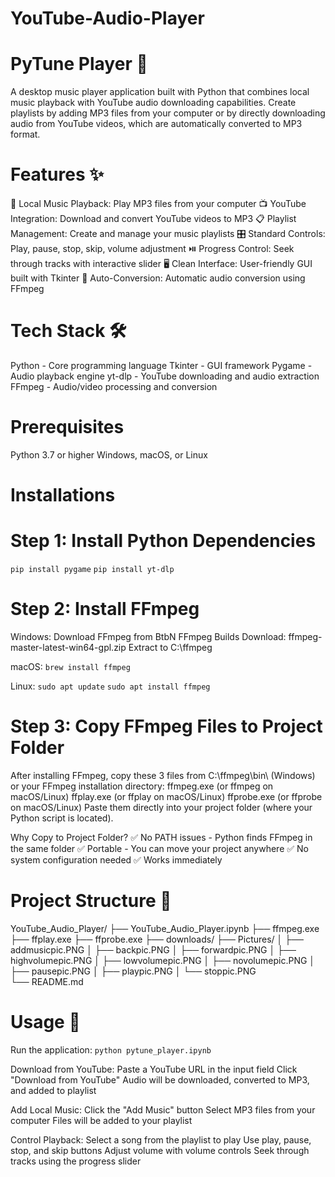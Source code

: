 # YouTube-Audio-Player
# PyTune Player 🎵
A desktop music player application built with Python that combines local music playback with YouTube audio downloading capabilities. Create playlists by adding MP3 files from your computer or by directly downloading audio from YouTube videos, which are automatically converted to MP3 format.

# Features ✨
🎵 Local Music Playback: Play MP3 files from your computer
📺 YouTube Integration: Download and convert YouTube videos to MP3
📋 Playlist Management: Create and manage your music playlists
🎛️ Standard Controls: Play, pause, stop, skip, volume adjustment
⏯️ Progress Control: Seek through tracks with interactive slider
🖥️ Clean Interface: User-friendly GUI built with Tkinter
🔄 Auto-Conversion: Automatic audio conversion using FFmpeg

# Tech Stack 🛠️
Python - Core programming language
Tkinter - GUI framework
Pygame - Audio playback engine
yt-dlp - YouTube downloading and audio extraction
FFmpeg - Audio/video processing and conversion

# Prerequisites
Python 3.7 or higher
Windows, macOS, or Linux

# Installations 
# Step 1: Install Python Dependencies
```pip install pygame```
```pip install yt-dlp```

# Step 2: Install FFmpeg
Windows:
Download FFmpeg from BtbN FFmpeg Builds
Download: ffmpeg-master-latest-win64-gpl.zip
Extract to C:\ffmpeg

macOS:
```brew install ffmpeg```

Linux:
```sudo apt update```
```sudo apt install ffmpeg```

# Step 3: Copy FFmpeg Files to Project Folder
After installing FFmpeg, copy these 3 files from C:\ffmpeg\bin\ (Windows) or your FFmpeg installation directory:
ffmpeg.exe (or ffmpeg on macOS/Linux)
ffplay.exe (or ffplay on macOS/Linux)
ffprobe.exe (or ffprobe on macOS/Linux)
Paste them directly into your project folder (where your Python script is located).

Why Copy to Project Folder?
✅ No PATH issues - Python finds FFmpeg in the same folder
✅ Portable - You can move your project anywhere
✅ No system configuration needed
✅ Works immediately

# Project Structure 📁
YouTube_Audio_Player/
├── YouTube_Audio_Player.ipynb
├── ffmpeg.exe
├── ffplay.exe
├── ffprobe.exe
├── downloads/
├── Pictures/
│   ├── addmusicpic.PNG
│   ├── backpic.PNG
│   ├── forwardpic.PNG
│   ├── highvolumepic.PNG
│   ├── lowvolumepic.PNG
│   ├── novolumepic.PNG
│   ├── pausepic.PNG
│   ├── playpic.PNG
│   └── stoppic.PNG    
└── README.md

# Usage 🚀
Run the application:
```python pytune_player.ipynb```

Download from YouTube:
Paste a YouTube URL in the input field
Click "Download from YouTube"
Audio will be downloaded, converted to MP3, and added to playlist

Add Local Music:
Click the "Add Music" button
Select MP3 files from your computer
Files will be added to your playlist

Control Playback:
Select a song from the playlist to play
Use play, pause, stop, and skip buttons
Adjust volume with volume controls
Seek through tracks using the progress slider